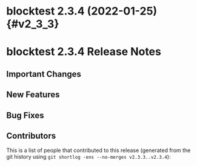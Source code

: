 blocktest 2.3.4 (2022-01-25)                                           {#v2_3_3}
============================


blocktest 2.3.4 Release Notes
=============================


Important Changes
-----------------


New Features
------------

Bug Fixes
---------



Contributors
------------

This is a list of people that contributed to this release (generated from the
git history using `git shortlog -ens --no-merges v2.3.3..v2.3.4`):

```

```
